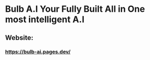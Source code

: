 # Bulb A.I Your Fully Built All in One most intelligent A.I 
## Website: 
### https://bulb-ai.pages.dev/